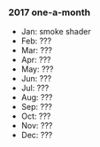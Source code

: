 ### 2017 one-a-month

- Jan: smoke shader
- Feb: ???
- Mar: ???
- Apr: ???
- May: ???
- Jun: ???
- Jul: ???
- Aug: ???
- Sep: ???
- Oct: ???
- Nov: ???
- Dec: ???

